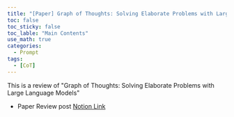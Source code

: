 ```yaml
---
title: "[Paper] Graph of Thoughts: Solving Elaborate Problems with Large Language Models"
toc: false
toc_sticky: false
toc_lable: "Main Contents"
use_math: true
categories:
  - Prompt
tags:
  - [CoT]
---
```


This is a review of "Graph of Thoughts: Solving Elaborate Problems with Large Language Models"


- Paper Review post [Notion Link](https://yejin109.notion.site/Graph-of-Thoughts-Solving-Elaborate-Problems-with-Large-Language-Models-e5d54cecd941484fab4219e9f1cb77fb?pvs=4)
